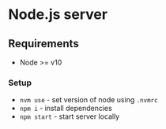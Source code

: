 # Node.js server

## Requirements
- Node >= v10

### Setup
- `nvm use` - set version of node using `.nvmrc`
- `npm i` - install dependencies
- `npm start` - start server locally
